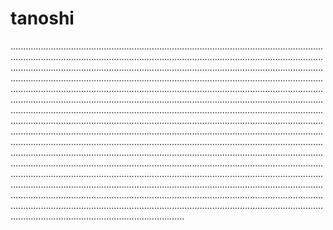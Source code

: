 # tanoshi
.....................................................................................................................................................................................................................................................................................................................................................................................................................................................................................................................................................................................................................................................................................................................................................................................................................................................................................................................................................................................................................................................................................................................................................................................................................................................................................................................................................................................................................................................................................................................................................................................................................................................................................................................................................................................................................................................................................................................................................................................................................................................................................................................................